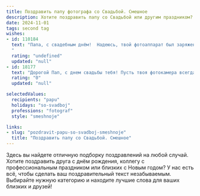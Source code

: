 ```yaml
---
title: Поздравить папу фотографа со Свадьбой. Смешное
description: Хотите поздравить папу со Свадьбой или другим праздником? Наш ИИ создаст незабываемое поздравление, а вы обязательно выделитесь среди других.  
date: 2024-11-01
tags: second tag
wishes:
- id: 110184
  text: "Папа, с свадебным днём!  Надеюсь, твой фотоаппарат был заряжен на все 100%, чтобы запечатлеть этот незабываемый день,  а не только  синяки под глазами от бессонных ночей подготовки!  Пусть семейная жизнь будет ярче, чем лучшие твои снимки, и  меньше головной боли, чем  редактирование свадебных фото со сложными родственниками!  Горько! (но только немного, фотосессия ещё не закончилась!)
  "
  rating: "undefined"
  updated: "null"
- id: 18177
  text: "Дорогой Пап, с днем свадьбы тебя! Пусть твоя фотокамера всегда будет готова запечатлеть самые яркие моменты, а твои снимки будут лучше, чем фильмы с участием того парня с \"Звездных Войн\". Пусть твоя любовь будет такой же четкой, как и твои фотографии, и пусть твоя жена всегда будет в фокусе твоего сердца! Смех и радость - обязательно в кадре! Счастья и любви!"
  rating: "0"
  updated: "null"

selectedValues:
  recipients: "papu"
  holidays: "so-svadboj"
  professions: "fotograf"
  style: "smeshnoje"

links:
- slug: "pozdravit-papu-so-svadboj-smeshnoje"
  title: "Поздравить папу со Свадьбой. Смешное"
---
```


Здесь вы найдете отличную подборку поздравлений на любой случай. 
Хотите поздравить друга с днём рождения, коллегу с профессиональным праздником или близких с Новым годом? У нас есть всё, чтобы сделать ваш поздравительный текст незабываемым. Выбирайте нужную категорию и находите лучшие слова для ваших близких и друзей!
